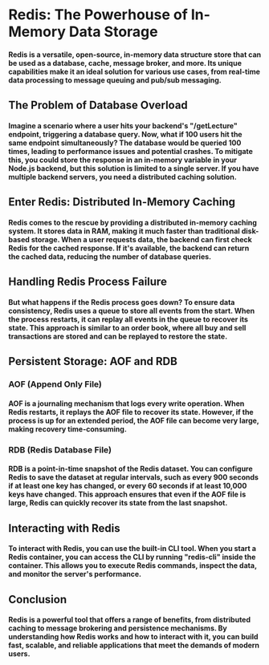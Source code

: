 # Redis: The Powerhouse of In-Memory Data Storage

#### Redis is a versatile, open-source, in-memory data structure store that can be used as a database, cache, message broker, and more. Its unique capabilities make it an ideal solution for various use cases, from real-time data processing to message queuing and pub/sub messaging.

##  The Problem of Database Overload

#### Imagine a scenario where a user hits your backend's "/getLecture" endpoint, triggering a database query. Now, what if 100 users hit the same endpoint simultaneously? The database would be queried 100 times, leading to performance issues and potential crashes. To mitigate this, you could store the response in an in-memory variable in your Node.js backend, but this solution is limited to a single server. If you have multiple backend servers, you need a distributed caching solution.



## Enter Redis: Distributed In-Memory Caching

#### Redis comes to the rescue by providing a distributed in-memory caching system. It stores data in RAM, making it much faster than traditional disk-based storage. When a user requests data, the backend can first check Redis for the cached response. If it's available, the backend can return the cached data, reducing the number of database queries.



## Handling Redis Process Failure

#### But what happens if the Redis process goes down? To ensure data consistency, Redis uses a queue to store all events from the start. When the process restarts, it can replay all events in the queue to recover its state. This approach is similar to an order book, where all buy and sell transactions are stored and can be replayed to restore the state.



## Persistent Storage: AOF and RDB

### AOF (Append Only File)
#### AOF is a journaling mechanism that logs every write operation. When Redis restarts, it replays the AOF file to recover its state. However, if the process is up for an extended period, the AOF file can become very large, making recovery time-consuming.

### RDB (Redis Database File)
#### RDB is a point-in-time snapshot of the Redis dataset. You can configure Redis to save the dataset at regular intervals, such as every 900 seconds if at least one key has changed, or every 60 seconds if at least 10,000 keys have changed. This approach ensures that even if the AOF file is large, Redis can quickly recover its state from the last snapshot.


## Interacting with Redis

#### To interact with Redis, you can use the built-in CLI tool. When you start a Redis container, you can access the CLI by running "redis-cli" inside the container. This allows you to execute Redis commands, inspect the data, and monitor the server's performance.


## Conclusion

#### Redis is a powerful tool that offers a range of benefits, from distributed caching to message brokering and persistence mechanisms. By understanding how Redis works and how to interact with it, you can build fast, scalable, and reliable applications that meet the demands of modern users.

